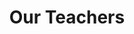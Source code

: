 ---
title: "Our Teachers"
draft: false
# page title background image  
bg_image: "images/backgrounds/page-title.jpg"
# meta description
description : "Meet the dedicated teachers at Adventures Preschool"
---